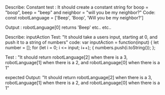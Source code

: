 Describe: Constant
test : It should create a constant string for boop = "boop", beep = "beep" and neighbor = "will you be my neighbor?"
Code: 
const robotLanguage = ['Beep', 'Boop', 'Will you be my neighbor?']

Output : robotLanguage[0] returns 'Beep' etc.. etc..




Describe: inputAction
Test: "It should take a users input, starting at 0, and push it to a string of numbers"
code:
var inputAction = function(input) {
  let number = [];
 for (let i = 0; i <= input; i++); {
   numbers.push(i.toString());
};

Test : "It should return robotLanguage[2] when there is a 3, robotLanguage[1] when there is a 2, and robotLanguage[0] when there is a 1"


expected Output: "It should return robotLanguage[2] when there is a 3, robotLanguage[1] when there is a 2, and robotLanguage[0] when there is a 1"

